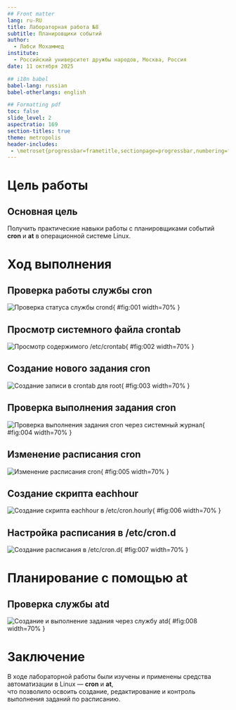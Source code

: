 ```yaml
---
## Front matter
lang: ru-RU
title: Лабораторная работа №8
subtitle: Планировщики событий
author:
  - Лабси Мохаммед
institute:
  - Российский университет дружбы народов, Москва, Россия
date: 11 октября 2025

## i18n babel
babel-lang: russian
babel-otherlangs: english

## Formatting pdf
toc: false
slide_level: 2
aspectratio: 169
section-titles: true
theme: metropolis
header-includes:
 - \metroset{progressbar=frametitle,sectionpage=progressbar,numbering=fraction}
---
```


# Цель работы

## Основная цель

Получить практические навыки работы с планировщиками событий **cron** и **at** в операционной системе Linux.

# Ход выполнения

## Проверка работы службы cron

![Проверка статуса службы crond](Screenshot_1.png){ #fig:001 width=70% }

## Просмотр системного файла crontab

![Просмотр содержимого /etc/crontab](Screenshot_2.png){ #fig:002 width=70% }

## Создание нового задания cron

![Создание записи в crontab для root](Screenshot_3.png){ #fig:003 width=70% }

## Проверка выполнения задания cron

![Проверка выполнения задания cron через системный журнал](Screenshot_4.png){ #fig:004 width=70% }

## Изменение расписания cron

![Изменение расписания cron](Screenshot_5.png){ #fig:005 width=70% }

## Создание скрипта eachhour

![Создание скрипта eachhour в /etc/cron.hourly](Screenshot_6.png){ #fig:006 width=70% }

## Настройка расписания в /etc/cron.d

![Создание расписания в /etc/cron.d](Screenshot_7.png){ #fig:007 width=70% }

# Планирование с помощью at

## Проверка службы atd

![Создание и выполнение задания через службу atd](Screenshot_8.png){ #fig:008 width=70% }

# Заключение

В ходе лабораторной работы были изучены и применены средства автоматизации в Linux — **cron** и **at**,  
что позволило освоить создание, редактирование и контроль выполнения заданий по расписанию.
